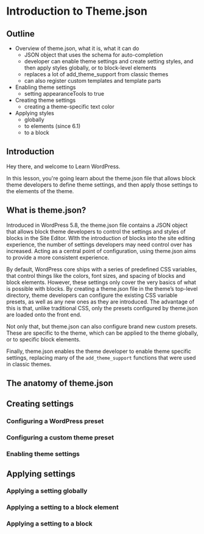 # Introduction to Theme.json

## Outline

- Overview of theme.json, what it is, what it can do
    -  JSON object that uses the schema for auto-completion
    - developer can enable theme settings and create setting styles, and then apply styles globally, or to block-level elements
    - replaces a lot of add_theme_support from classic themes
    - can also register custom templates and template parts
- Enabling theme settings
    - setting appearanceTools to true
- Creating theme settings
    - creating a theme-specific text color
- Applying styles
    - globally
    - to elements (since 6.1)
    - to a block

## Introduction

Hey there, and welcome to Learn WordPress.

In this lesson, you're going learn about the theme.json file that allows block theme developers to define theme settings, and then apply those settings to the elements of the theme.

## What is theme.json?

Introduced in WordPress 5.8, the theme.json file contains a JSON object that allows block theme developers to control the settings and styles of blocks in the Site Editor. WIth the introduction of blocks into the site editing experience, the number of settings developers may need control over has increased. Acting as a central point of configuration, using theme.json aims to provide a more consistent experience.

By default, WordPress core ships with a series of predefined CSS variables, that control things like the colors, font sizes, and spacing of blocks and block elements. However, these settings only cover the very basics of what is possible with blocks. By creating a theme.json file in the theme’s top-level directory, theme developers can configure the existing CSS variable presets, as well as any new ones as they are introduced. The advantage of this is that, unlike traditional CSS, only the presets configured by theme.json are loaded onto the front end. 

Not only that, but theme.json can also configure brand new custom presets. These are specific to the theme, which can be applied to the theme globally, or to specific block elements.

Finally, theme.json enables the theme developer to enable theme specific settings, replacing many of the `add_theme_support` functions that were used in classic themes. 

## The anatomy of theme.json

## Creating settings

### Configuring a WordPress preset

### Configuring a custom theme preset

### Enabling theme settings

## Applying settings

### Applying a setting globally

### Applying a setting to a block element

### Applying a setting to a block



